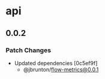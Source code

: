 # api

## 0.0.2

### Patch Changes

- Updated dependencies [0c5ef9f]
  - @jbrunton/flow-metrics@0.0.1
